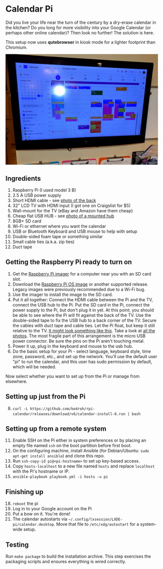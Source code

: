# Calendar Pi
Did you live your life near the turn of the century by a dry-erase 
calendar in the kitchen?  Do you long for more visibility into your 
Google Calendar (or perhaps other online calendar)?  Then look no
further!  The solution is here.

This setup now uses **qutebrowser** in kiosk mode for a lighter footprint than
Chromium.

![Photo of the finished product mounted on a wall near clipboards, dry-erase, and files.](photos/Overview.jpg)

## Ingredients
1. Raspberry Pi (I used model 3 B)
2. 2.5 A USB power supply
3. Short HDMI cable - see [photo of the back](photos/Back.jpg)
4. 32" LCD TV with HDMI input (I got one on Craigslist for $5)
5. Wall-mount for the TV (eBay and Amazon have them cheap)
6. Cheap flat USB HUB - see [photo of a mounted hub](photos/USBHub.jpg)
7. 8GB+ SD card
8. Wi-Fi or ethernet where you want the calendar
9. USB or Bluetooth Keyboard and USB mouse to help with setup
10. Double-sided foam tape or something similar
11. Small cable ties (a.k.a. zip ties) 
12. Duct tape

## Getting the Raspberry Pi ready to turn on 
1. Get the [Raspberry Pi imager](https://www.raspberrypi.org/downloads/) for a computer near you with an SD card slot.
2. Download the [Raspberry Pi OS image](https://downloads.raspberrypi.org/raspios_armhf_latest) or another supported release. Legacy images were previously recommended due to a Wi-Fi bug.
3. Use the imager to install the image to the SD card.
4. Put it all together: Connect the HDMI cable between the Pi and the TV, connect the USB hub to the Pi.
Put the SD card in the Pi, connect the power supply to the Pi, but don't plug it in yet. 
At this point, you should be able to see where the Pi will fit against the back of the TV.  Use the double-sided tape to fix the
USB hub to a back corner of the TV. Secure the cables with duct tape and cable ties. Let the Pi float, but keep it still relative
to the TV. [It might look something like this](photos/Back.jpg).  Take a look at [all the photos](photos).  The most fragile
part of this arrangement is the micro USB power connector.  Be sure the pins on the Pi aren't touching metal.
5. Power it up, plug in the keyboard and mouse to the usb hub.
6. Do the basic setup for your Pi - select language, keyboard style, time zone, password, etc., and set up the network.  You'll
use the default user "pi" to run the calendar, and this user has sudo permission by default, which will be needed.

Now select whether you want to set up from the Pi or manage from elsewhere.

## Setting up just from the Pi
8. `curl -L https://github.com/ke4roh/rpi-calendar/releases/download/v6/calendar-install-6.run | bash`

## Setting up from a remote system
11. Enable SSH on the Pi either in system preferences or by placing an empty file named `ssh` on the boot partition before first boot.
12. On the configuring machine, install Ansible (for Debian/Ubuntu: `sudo apt-get install ansible`) and clone this repo.
13. Run `ssh-copy-id pi@<pi-hostname>` to set up key-based access.
14. Copy `hosts-localhost` to a new file named `hosts` and replace `localhost` with the Pi's hostname or IP.
15. `ansible-playbook playbook.yml -i hosts -u pi`

## Finishing up
18. `reboot` the pi
19. Log in to your Google account on the Pi
20. Put a bow on it. You're done!
21. The calendar autostarts via `~/.config/lxsession/LXDE-pi/calendar.desktop`.
    Move that file to `/etc/xdg/autostart` for a system-wide setup.

## Testing
Run `make package` to build the installation archive. This step exercises the
packaging scripts and ensures everything is wired correctly.
